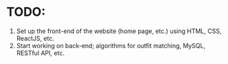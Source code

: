 # TODO:

1. Set up the front-end of the website (home page, etc.) using HTML, CSS, ReactJS, etc.
2. Start working on back-end; algorithms for outfit matching, MySQL, RESTful API, etc.
